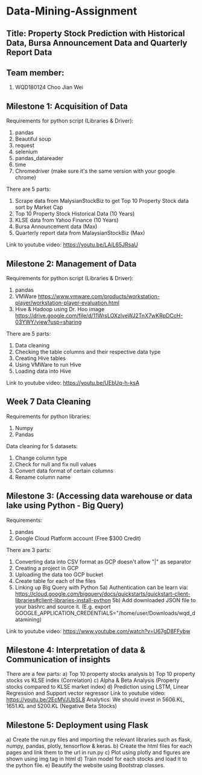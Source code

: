 # Data-Mining-Assignment
## Title: Property Stock Prediction with Historical Data, Bursa Announcement Data and Quarterly Report Data

## Team member:
1) WQD180124 Choo Jian Wei

## Milestone 1: Acquisition of Data
Requirements for python script (Libraries & Driver):
1) pandas
2) Beautiful soup
3) request
4) selenium
5) pandas_datareader
6) time
7) Chromedriver (make sure it's the same version with your google chrome)

There are 5 parts:
1) Scrape data from MalysianStockBiz to get Top 10 Property Stock data sort by Market Cap
2) Top 10 Property Stock Historical Data (10 Years)
3) KLSE data from Yahoo Finance (10 Years)
4) Bursa Announcement data (Max)
5) Quarterly report data from MalaysianStockBiz (Max)

Link to youtube video: https://youtu.be/LAiL65JRsaU


## Milestone 2: Management of Data
Requirements for python script (Libraries & Driver):
1) pandas
2) VMWare https://www.vmware.com/products/workstation-player/workstation-player-evaluation.html
3) Hive & Hadoop using Dr. Hoo image https://drive.google.com/file/d/11WrsLOXzlveWJ2TnX7wKRpDCcH-03YWY/view?usp=sharing 

There are 5 parts:
1) Data cleaning
2) Checking the table columns and their respective data type
3) Creating Hive tables
4) Using VMWare to run Hive
5) Loading data into Hive

Link to youtube video: https://youtu.be/UEbUq-h-ksA

## Week 7 Data Cleaning
Requirements for python libraries:
1) Numpy
2) Pandas

Data cleaning for 5 datasets:
1) Change column type
2) Check for null and fix null values
3) Convert data format of certain columns
4) Rename column name


## Milestone 3: (Accessing data warehouse or data lake using Python - Big Query)
Requirements:
1) pandas
2) Google Cloud Platform account (Free $300 Credit)

There are 3 parts:
1) Converting data into CSV format as GCP doesn't allow "|" as separator
2) Creating a project in GCP
3) Uploading the data too GCP bucket
4) Create table for each of the files
5) Linking up Big Query with Python
5a) Authentication can be learn via: https://cloud.google.com/bigquery/docs/quickstarts/quickstart-client-libraries#client-libraries-install-python
5b) Add downloaded JSON file to your bashrc and source it. (E.g. export GOOGLE_APPLICATION_CREDENTIALS="/home/user/Downloads/wqd_datamining) 

Link to youtube video: https://www.youtube.com/watch?v=U67gD8FFybw

## Milestone 4: Interpretation of data & Communication of insights
There are a few parts:
a) Top 10 property stocks analysis 
b) Top 10 property stocks vs KLSE index (Correlation)
c) Alpha & Beta Analysis (Property stocks compared to KLSE market index)
d) Prediction using LSTM, Linear Regression and Support vector regressor
Link to youtube video: https://youtu.be/2EcMVJUbSL8
Analytics: We should invest in 5606.KL, 1651.KL and 5200.KL (Negative Beta Stocks)

## Milestone 5: Deployment using Flask
a) Create the run.py files and importing the relevant libraries such as flask, numpy, pandas, plotly, tensorflow & keras.
b) Create the html files for each pages and link them to the url in run.py
c) Plot using plotly and figures are shown using img tag in html
d) Train model for each stocks and load it to the python file.
e) Beautify the website using Bootstrap classes.